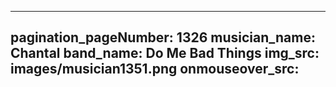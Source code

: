 ------
pagination_pageNumber: 1326
musician_name: Chantal
band_name: Do Me Bad Things
img_src: images/musician1351.png
onmouseover_src: 
------